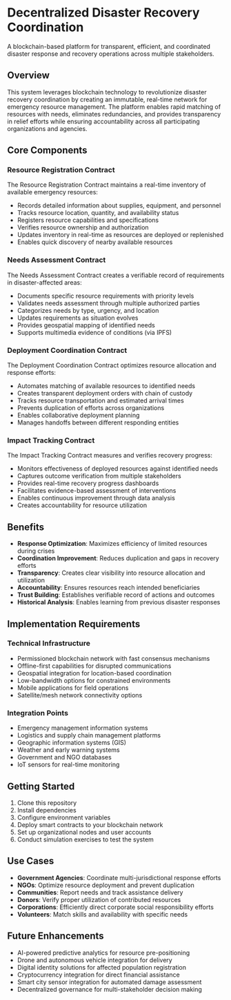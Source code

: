 # Decentralized Disaster Recovery Coordination

A blockchain-based platform for transparent, efficient, and coordinated disaster response and recovery operations across multiple stakeholders.

## Overview

This system leverages blockchain technology to revolutionize disaster recovery coordination by creating an immutable, real-time network for emergency resource management. The platform enables rapid matching of resources with needs, eliminates redundancies, and provides transparency in relief efforts while ensuring accountability across all participating organizations and agencies.

## Core Components

### Resource Registration Contract

The Resource Registration Contract maintains a real-time inventory of available emergency resources:

- Records detailed information about supplies, equipment, and personnel
- Tracks resource location, quantity, and availability status
- Registers resource capabilities and specifications
- Verifies resource ownership and authorization
- Updates inventory in real-time as resources are deployed or replenished
- Enables quick discovery of nearby available resources

### Needs Assessment Contract

The Needs Assessment Contract creates a verifiable record of requirements in disaster-affected areas:

- Documents specific resource requirements with priority levels
- Validates needs assessment through multiple authorized parties
- Categorizes needs by type, urgency, and location
- Updates requirements as situation evolves
- Provides geospatial mapping of identified needs
- Supports multimedia evidence of conditions (via IPFS)

### Deployment Coordination Contract

The Deployment Coordination Contract optimizes resource allocation and response efforts:

- Automates matching of available resources to identified needs
- Creates transparent deployment orders with chain of custody
- Tracks resource transportation and estimated arrival times
- Prevents duplication of efforts across organizations
- Enables collaborative deployment planning
- Manages handoffs between different responding entities

### Impact Tracking Contract

The Impact Tracking Contract measures and verifies recovery progress:

- Monitors effectiveness of deployed resources against identified needs
- Captures outcome verification from multiple stakeholders
- Provides real-time recovery progress dashboards
- Facilitates evidence-based assessment of interventions
- Enables continuous improvement through data analysis
- Creates accountability for resource utilization

## Benefits

- **Response Optimization**: Maximizes efficiency of limited resources during crises
- **Coordination Improvement**: Reduces duplication and gaps in recovery efforts
- **Transparency**: Creates clear visibility into resource allocation and utilization
- **Accountability**: Ensures resources reach intended beneficiaries
- **Trust Building**: Establishes verifiable record of actions and outcomes
- **Historical Analysis**: Enables learning from previous disaster responses

## Implementation Requirements

### Technical Infrastructure

- Permissioned blockchain network with fast consensus mechanisms
- Offline-first capabilities for disrupted communications
- Geospatial integration for location-based coordination
- Low-bandwidth options for constrained environments
- Mobile applications for field operations
- Satellite/mesh network connectivity options

### Integration Points

- Emergency management information systems
- Logistics and supply chain management platforms
- Geographic information systems (GIS)
- Weather and early warning systems
- Government and NGO databases
- IoT sensors for real-time monitoring

## Getting Started

1. Clone this repository
2. Install dependencies
3. Configure environment variables
4. Deploy smart contracts to your blockchain network
5. Set up organizational nodes and user accounts
6. Conduct simulation exercises to test the system

## Use Cases

- **Government Agencies**: Coordinate multi-jurisdictional response efforts
- **NGOs**: Optimize resource deployment and prevent duplication
- **Communities**: Report needs and track assistance delivery
- **Donors**: Verify proper utilization of contributed resources
- **Corporations**: Efficiently direct corporate social responsibility efforts
- **Volunteers**: Match skills and availability with specific needs

## Future Enhancements

- AI-powered predictive analytics for resource pre-positioning
- Drone and autonomous vehicle integration for delivery
- Digital identity solutions for affected population registration
- Cryptocurrency integration for direct financial assistance
- Smart city sensor integration for automated damage assessment
- Decentralized governance for multi-stakeholder decision making
